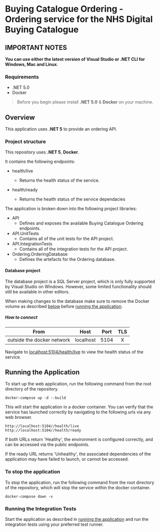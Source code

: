 # Buying Catalogue Ordering - Ordering service for the NHS Digital Buying Catalogue

## IMPORTANT NOTES

**You can use either the latest version of Visual Studio or .NET CLI for Windows, Mac and Linux**.

### Requirements

- .NET 5.0
- Docker

> Before you begin please install **.NET 5.0** & **Docker** on your machine.

## Overview

This application uses **.NET 5** to provide an ordering API.

### Project structure

This repository uses **.NET 5**,  **Docker**.

It contains the following endpoints:

- health/live
  - Returns the health status of the service.

- health/ready
  - Returns the health status of the service dependacies  

The application is broken down into the following project libraries:

- API
  - Defines and exposes the available Buying Catalogue Ordering endpoints.
- API.UnitTests
  - Contains all of the unit tests for the API project.
- API.IntegrationTests
  - Contains all of the integration tests for the API project.
- Ordering.OrderingDatabase
  - Defines the artefacts for the Ordering database.

#### Database project

The database project is a SQL Server project, which is only fully supported by Visual Studio on Windows. However, some limited functionality should still be available in other editors.

When making changes to the database make sure to remove the Docker volume as described [below](#to-stop-the-application) before [running the application](#running-the-application).

##### How to connect

| From                       | Host                       | Port  | TLS |
|            :-:             |            :-:             |  :-:  | :-: |
| outside the docker network | localhost                  | 5104  |  X  |

Navigate to [localhost:5104/health/live](http://localhost:5104health/live) to view the health status of the service.

## Running the Application

To start up the web application, run the following command from the root directory of the repository.

```shell
docker-compose up -d --build
```

This will start the application in a docker container. You can verify that the service has launched correctly by navigating to the following urls via any web browser.

```http
http://localhost:5104//health/live
http://localhost:5104//health/ready
```

If both URLs return 'Healthy', the environment is configured correctly, and can be accessed via the public endpoints.

If the ready URL returns 'Unhealthy', the associated dependencies of the application may have failed to launch, or cannot be accessed.

### To stop the application

To stop the application, run the following command from the root directory of the repository, which will stop the service within the docker container.

```shell
docker-compose down -v
```

### Running the Integration Tests

Start the application as described in [running the application](#running-the-application) and run the integration tests using your preferred test runner.
